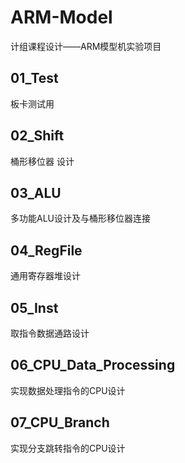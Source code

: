 # ARM-Model
计组课程设计——ARM模型机实验项目

## 01_Test
板卡测试用  

## 02_Shift
桶形移位器  设计

## 03_ALU
多功能ALU设计及与桶形移位器连接  

## 04_RegFile
通用寄存器堆设计

## 05_Inst

取指令数据通路设计

## 06_CPU_Data_Processing

实现数据处理指令的CPU设计

## 07_CPU_Branch

实现分支跳转指令的CPU设计